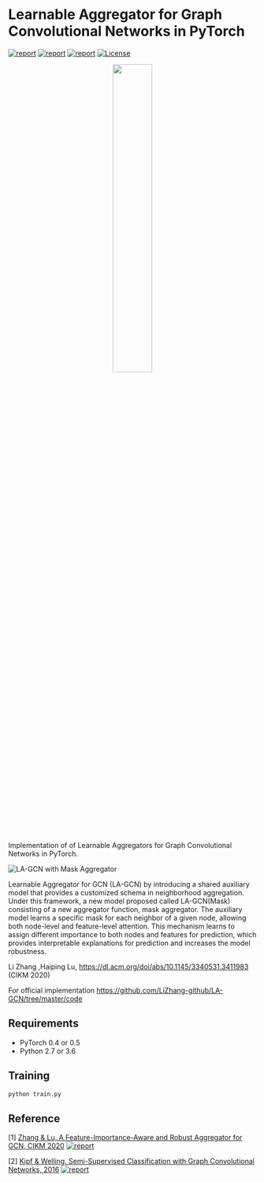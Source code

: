 # Learnable Aggregator for Graph Convolutional Networks in PyTorch


[![report](https://img.shields.io/badge/Paper-Report-red)](https://dl.acm.org/doi/abs/10.1145/3340531.3411983)  [![report](https://img.shields.io/badge/Poster-NeurIPS2019-brown)](https://grlearning.github.io/papers/134.pdf)  [![report](https://img.shields.io/badge/TensorFlow-Implementation-ff69b4)](https://github.com/asarigun/LA-GCN)  [![License](https://img.shields.io/github/license/thudm/cogdl)](https://github.com/asarigun/la-gcn-torch/blob/main/LICENSE) 

<p align="center"><img width="40%" src="https://github.com/asarigun/la-gcn-torch/blob/main/images/pytorch.png"></p>

Implementation of of Learnable Aggregators for Graph Convolutional Networks in PyTorch.

![LA-GCN with Mask Aggregator](https://github.com/asarigun/la-gcn-torch/blob/main/images/model.jpg)


Learnable Aggregator for GCN (LA-GCN) by introducing a shared auxiliary model that provides a
customized schema in neighborhood aggregation. Under this framework, a new model proposed called
LA-GCN(Mask) consisting of a new aggregator function, mask aggregator. The auxiliary model
learns a specific mask for each neighbor of a given node, allowing both node-level and feature-level 
attention. This mechanism learns to assign different importance to both nodes and features for prediction, 
which provides interpretable explanations for prediction and increases the model robustness.

Li  Zhang ,Haiping  Lu, https://dl.acm.org/doi/abs/10.1145/3340531.3411983 (CIKM 2020) 

For official implementation  https://github.com/LiZhang-github/LA-GCN/tree/master/code


## Requirements

  * PyTorch 0.4 or 0.5
  * Python 2.7 or 3.6
  
  
## Training

```bash
python train.py
```

## Reference

[1] [Zhang & Lu, A Feature-Importance-Aware and Robust Aggregator for GCN, CIKM 2020](https://dl.acm.org/doi/abs/10.1145/3340531.3411983) [![report](https://img.shields.io/badge/Official-Code-yellow)](https://github.com/LiZhang-github/LA-GCN/tree/master/code)

[2] [Kipf & Welling, Semi-Supervised Classification with Graph Convolutional Networks, 2016](https://arxiv.org/abs/1609.02907) [![report](https://img.shields.io/badge/Official-Code-ff69b4)](https://github.com/tkipf/gcn)
